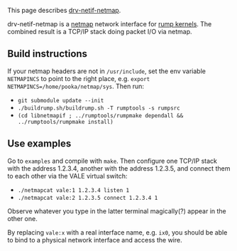 This page describes [drv-netif-netmap](http://repo.rumpkernel.org/drv-netif-netmap).

drv-netif-netmap is a [netmap](http://info.iet.unipi.it/~luigi/netmap/)
network interface for [rump kernels](http://rumpkernel.org).  The combined
result is a TCP/IP stack doing packet I/O via netmap.

Build instructions
------------------

If your netmap headers are not in `/usr/include`, set the env
variable `NETMAPINCS` to point to the right place, e.g.
`export NETMAPINCS=/home/pooka/netmap/sys`.  Then run:

* `git submodule update --init`
* `./buildrump.sh/buildrump.sh -T rumptools -s rumpsrc`
* `(cd libnetmapif ; ../rumptools/rumpmake dependall && ../rumptools/rumpmake install)`


Use examples
------------

Go to `examples` and compile with `make`.  Then configure one TCP/IP
stack with the address 1.2.3.4, another with the address 1.2.3.5, and
connect them to each other via the VALE virtual switch:

- `./netmapcat vale:1 1.2.3.4 listen 1`
- `./netmapcat vale:2 1.2.3.5 connect 1.2.3.4 1`

Observe whatever you type in the latter terminal magically(?) appear in
the other one.

By replacing `vale:x` with a real interface name, e.g. `ix0`, you should
be able to bind to a physical network interface and access the wire.
